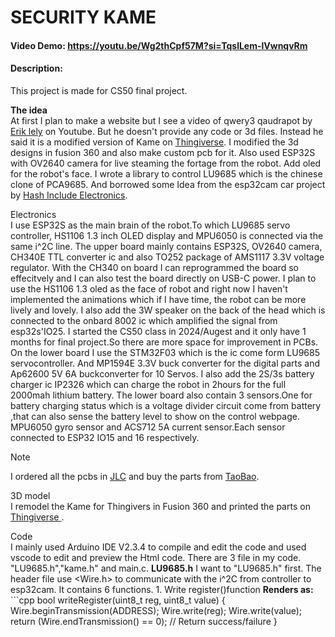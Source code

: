 # SECURITY KAME
#### Video Demo:  <https://youtu.be/Wg2thCpf57M?si=TqslLem-lVwnqvRm>
#### Description:
This project is made for CS50 final project.

__The idea__\
  At first I plan to make a website but I see a video of qwery3 qaudrapot by [Erik lely](https://youtu.be/PYqUsu_SGVk?si=kcckK-nIfiR_I-Pc) on Youtube. But he doesn't provide any code or 3d files. Instead he said it is a modified version of Kame on [Thingiverse](https://www.thingiverse.com/thing:1265766). I modified the 3d designs in fusion 360 and also make custom pcb for it.
    Also used ESP32S with OV2640 camera for live steaming the fortage from the robot. Add oled for the robot's face. I wrote a library to control LU9685 which is the chinese clone of PCA9685. And borrowed some Idea from the esp32cam car project by [Hash Include Electronics](https://www.youtube.com/watch?v=HfQ7lhhgDOk&t=630s). 

Electronics\
    I use ESP32S as the main brain of the robot.To which LU9685 servo controller, HS1106 1.3 inch OLED display and MPU6050 is connected via the same i^2C line. The upper board mainly contains ESP32S, OV2640 camera, CH340E TTL converter ic and also TO252 package of AMS1117 3.3V voltage regulator. With the CH340 on board I can reprogrammed the board so effecitvely and I can also test the board directly on USB-C power. I plan to use the HS1106 1.3 oled as the face of robot and right now I haven't implemented the animations which if I have time, the robot can be more lively and lovely. I also add the 3W speaker on the back of the head which is connected to the onbard 8002 ic which amplified the signal from esp32s'IO25. I started the CS50 class in 2024/Augest and it only have 1 months for final project.So there are more space for improvement in PCBs.
    On the lower board I use the STM32F03 which is the ic come form LU9685 servocontroller. And MP1594E 3.3V buck converter for the digital parts and Ap62600 5V 6A buckconverter for 10 Servos. I also add the 2S/3s battery charger ic IP2326 which can charge the robot in 2hours for the full 2000mah lithium  battery. The lower board also contain 3 sensors.One for battery charging status which is a voltage divider circuit come from battery ,that can also sense the battery level to show on the control webpage. MPU6050 gyro sensor and ACS712 5A current sensor.Each sensor connected to ESP32 IO15 and 16 respectively. 

> [!NOTE]
> I ordered all the pcbs in [JLC](https://www.jlc.com/) and buy the parts from [TaoBao](https://www.taobao.com/).

3D model\
    I remodel the Kame for Thingivers in Fusion 360 and printed the parts on [ Thingiverse ](https://www.thingiverse.com/thing:1265766).

Code\
    I mainly used Arduino IDE V2.3.4 to compile and edit the code and used vscode to edit and preview the Html code. There are 3 file in my code. "LU9685.h","kame.h" and main.c.
**LU9685.h**
    I want to "LU9685.h" first. The header file use <Wire.h> to communicate with the i^2C from controller to esp32cam. It contains 6 functions. 
    1. Write register()function 
       **Renders as:**
       ```cpp
       bool writeRegister(uint8_t reg, uint8_t value) {
    Wire.beginTransmission(ADDRESS);
    Wire.write(reg);
    Wire.write(value);
    return (Wire.endTransmission() == 0);  // Return success/failure
    }

       
    
